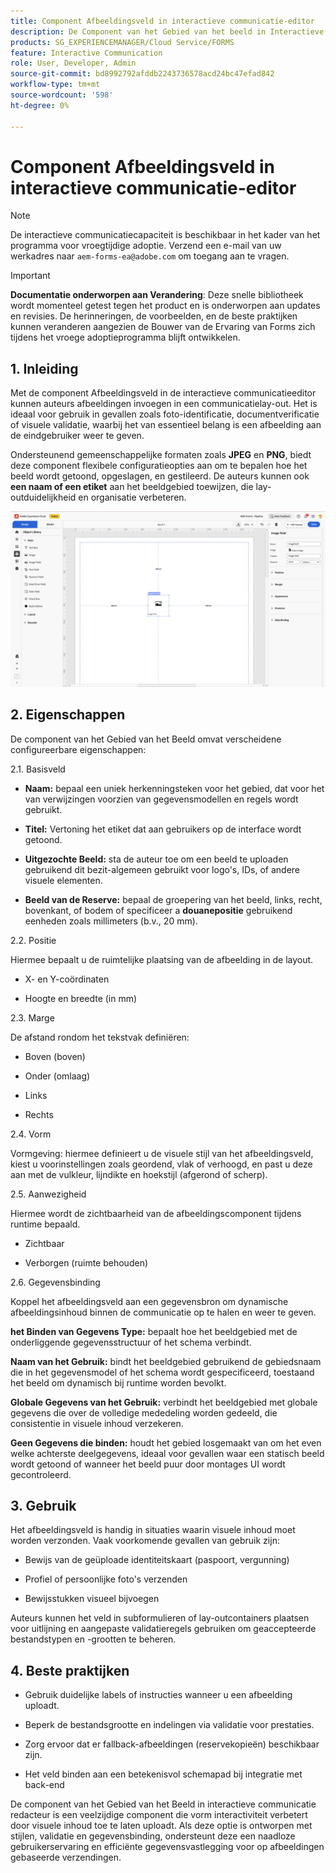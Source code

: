 ```yaml
---
title: Component Afbeeldingsveld in interactieve communicatie-editor
description: De Component van het Gebied van het beeld in Interactieve Communicatie Redacteur in AEM Forms om auteurs toe te staan om beelden in een communicatie lay-out op te nemen.
products: SG_EXPERIENCEMANAGER/Cloud Service/FORMS
feature: Interactive Communication
role: User, Developer, Admin
source-git-commit: bd8992792afddb2243736578acd24bc47efad842
workflow-type: tm+mt
source-wordcount: '598'
ht-degree: 0%

---
```



# Component Afbeeldingsveld in interactieve communicatie-editor

>[!NOTE]
>
> De interactieve communicatiecapaciteit is beschikbaar in het kader van het programma voor vroegtijdige adoptie. Verzend een e-mail van uw werkadres naar `aem-forms-ea@adobe.com` om toegang aan te vragen.

>[!IMPORTANT]
>
> **Documentatie onderworpen aan Verandering**: Deze snelle bibliotheek wordt momenteel getest tegen het product en is onderworpen aan updates en revisies. De herinneringen, de voorbeelden, en de beste praktijken kunnen veranderen aangezien de Bouwer van de Ervaring van Forms zich tijdens het vroege adoptieprogramma blijft ontwikkelen.

## &#x200B;1. Inleiding

Met de component Afbeeldingsveld in de interactieve communicatieeditor kunnen auteurs afbeeldingen invoegen in een communicatielay-out. Het is ideaal voor gebruik in gevallen zoals foto-identificatie, documentverificatie of visuele validatie, waarbij het van essentieel belang is een afbeelding aan de eindgebruiker weer te geven.

Ondersteunend gemeenschappelijke formaten zoals **JPEG** en **PNG**, biedt deze component flexibele configuratieopties aan om te bepalen hoe het beeld wordt getoond, opgeslagen, en gestileerd. De auteurs kunnen ook **een naam of een etiket** aan het beeldgebied toewijzen, die lay-outduidelijkheid en organisatie verbeteren.

![ vind IC Docu ](/help/forms/interactive-communication/assets/imagefield.png)

## &#x200B;2. Eigenschappen

De component van het Gebied van het Beeld omvat verscheidene configureerbare eigenschappen:

2.1. Basisveld

- **Naam:** bepaal een uniek herkenningsteken voor het gebied, dat voor het van verwijzingen voorzien van gegevensmodellen en regels wordt gebruikt.

- **Titel:** Vertoning het etiket dat aan gebruikers op de interface wordt getoond.

- **Uitgezochte Beeld:** sta de auteur toe om een beeld te uploaden gebruikend dit bezit-algemeen gebruikt voor logo&#39;s, IDs, of andere visuele elementen.

- **Beeld van de Reserve:** bepaal de groepering van het beeld, links, recht, bovenkant, of bodem of specificeer a **douanepositie** gebruikend eenheden zoals millimeters (b.v., 20 mm).

2.2. Positie

Hiermee bepaalt u de ruimtelijke plaatsing van de afbeelding in de layout.

- X- en Y-coördinaten

- Hoogte en breedte (in mm)

2.3. Marge

De afstand rondom het tekstvak definiëren:

- Boven (boven)

- Onder (omlaag)

- Links

- Rechts

2.4. Vorm

Vormgeving: hiermee definieert u de visuele stijl van het afbeeldingsveld, kiest u voorinstellingen zoals geordend, vlak of verhoogd, en past u deze aan met de vulkleur, lijndikte en hoekstijl (afgerond of scherp).

2.5. Aanwezigheid

Hiermee wordt de zichtbaarheid van de afbeeldingscomponent tijdens runtime bepaald.

- Zichtbaar

- Verborgen (ruimte behouden)

2.6. Gegevensbinding

Koppel het afbeeldingsveld aan een gegevensbron om dynamische afbeeldingsinhoud binnen de communicatie op te halen en weer te geven.

**het Binden van Gegevens Type:** bepaalt hoe het beeldgebied met de onderliggende gegevensstructuur of het schema verbindt.

**Naam van het Gebruik:** bindt het beeldgebied gebruikend de gebiedsnaam die in het gegevensmodel of het schema wordt gespecificeerd, toestaand het beeld om dynamisch bij runtime worden bevolkt.

**Globale Gegevens van het Gebruik:** verbindt het beeldgebied met globale gegevens die over de volledige mededeling worden gedeeld, die consistentie in visuele inhoud verzekeren.

**Geen Gegevens die binden:** houdt het gebied losgemaakt van om het even welke achterste deelgegevens, ideaal voor gevallen waar een statisch beeld wordt getoond of wanneer het beeld puur door montages UI wordt gecontroleerd.

## &#x200B;3. Gebruik

Het afbeeldingsveld is handig in situaties waarin visuele inhoud moet worden verzonden. Vaak voorkomende gevallen van gebruik zijn:

- Bewijs van de geüploade identiteitskaart (paspoort, vergunning)

- Profiel of persoonlijke foto&#39;s verzenden

- Bewijsstukken visueel bijvoegen

Auteurs kunnen het veld in subformulieren of lay-outcontainers plaatsen voor uitlijning en aangepaste validatieregels gebruiken om geaccepteerde bestandstypen en -grootten te beheren.

## &#x200B;4. Beste praktijken

- Gebruik duidelijke labels of instructies wanneer u een afbeelding uploadt.

- Beperk de bestandsgrootte en indelingen via validatie voor prestaties.

- Zorg ervoor dat er fallback-afbeeldingen (reservekopieën) beschikbaar zijn.

- Het veld binden aan een betekenisvol schemapad bij integratie met back-end

De component van het Gebied van het Beeld in interactieve communicatie redacteur is een veelzijdige component die vorm interactiviteit verbetert door visuele inhoud toe te laten uploadt. Als deze optie is ontworpen met stijlen, validatie en gegevensbinding, ondersteunt deze een naadloze gebruikerservaring en efficiënte gegevensvastlegging voor op afbeeldingen gebaseerde verzendingen.





